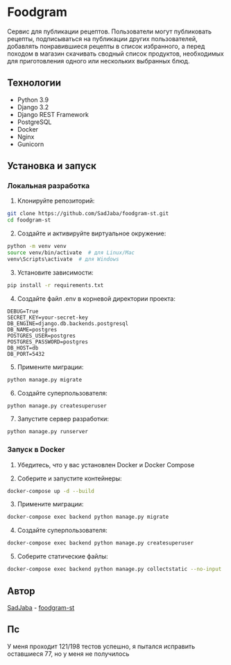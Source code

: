 # Foodgram

Сервис для публикации рецептов. Пользователи могут публиковать рецепты, подписываться на публикации других пользователей, добавлять понравившиеся рецепты в список избранного, а перед походом в магазин скачивать сводный список продуктов, необходимых для приготовления одного или нескольких выбранных блюд.

## Технологии

- Python 3.9
- Django 3.2
- Django REST Framework
- PostgreSQL
- Docker
- Nginx
- Gunicorn

## Установка и запуск

### Локальная разработка

1. Клонируйте репозиторий:
```bash
git clone https://github.com/SadJaba/foodgram-st.git
cd foodgram-st
```

2. Создайте и активируйте виртуальное окружение:
```bash
python -m venv venv
source venv/bin/activate  # для Linux/Mac
venv\Scripts\activate  # для Windows
```

3. Установите зависимости:
```bash
pip install -r requirements.txt
```

4. Создайте файл .env в корневой директории проекта:
```
DEBUG=True
SECRET_KEY=your-secret-key
DB_ENGINE=django.db.backends.postgresql
DB_NAME=postgres
POSTGRES_USER=postgres
POSTGRES_PASSWORD=postgres
DB_HOST=db
DB_PORT=5432
```

5. Примените миграции:
```bash
python manage.py migrate
```

6. Создайте суперпользователя:
```bash
python manage.py createsuperuser
```

7. Запустите сервер разработки:
```bash
python manage.py runserver
```

### Запуск в Docker

1. Убедитесь, что у вас установлен Docker и Docker Compose

2. Соберите и запустите контейнеры:
```bash
docker-compose up -d --build
```

3. Примените миграции:
```bash
docker-compose exec backend python manage.py migrate
```

4. Создайте суперпользователя:
```bash
docker-compose exec backend python manage.py createsuperuser
```

5. Соберите статические файлы:
```bash
docker-compose exec backend python manage.py collectstatic --no-input
```

## Автор

[SadJaba](https://github.com/SadJaba) - [foodgram-st](https://github.com/SadJaba/foodgram-st)

## Пс
У меня проходит 121/198 тестов успешно, я пытался исправить оставшиеся 77, но у меня не получилось